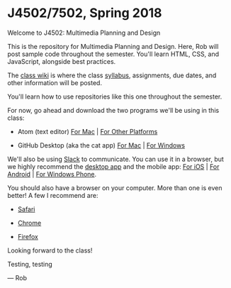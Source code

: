 # J4502/7502, Spring 2018
Welcome to J4502: Multimedia Planning and Design

This is the repository for Multimedia Planning and Design. Here, Rob will post sample code throughout the semester. You'll learn HTML, CSS, and JavaScript, alongside best practices.

The [class wiki](https://github.com/j4502-ss18/class/wiki) is where the class [syllabus](https://github.com/j4502-ss18/class/wiki/Syllabus), assignments, due dates, and other information will be posted.

You'll learn how to use repositories like this one throughout the semester.

For now, go ahead and download the two programs we'll be using in this class:

* Atom (text editor) [For Mac](https://atom.io) | [For Other Platforms](https://github.com/atom/atom/releases/tag/v1.2.4)

* GitHub Desktop (aka the cat app) [For Mac](https://desktop.github.com) | [For Windows](https://desktop.github.com)

We'll also be using [Slack](https://j4502-ss18.slack.com/) to communicate. You can use it in a browser, but we highly recommend the [desktop app](https://slack.com/apps) and the mobile app: [For iOS](https://itunes.apple.com/us/app/slack-team-communication/id618783545?mt=8) | [For Android](https://play.google.com/store/apps/details?id=com.Slack&hl=en) | [For Windows Phone](https://www.microsoft.com/en-us/store/apps/slack-beta/9nblggh1jj9h).

You should also have a browser on your computer. More than one is even better! A few I recommend are:

* [Safari](https://support.apple.com/downloads/#safari)

* [Chrome](https://www.google.com/chrome/browser/desktop/)

* [Firefox](https://www.mozilla.org/en-US/firefox/)

Looking forward to the class!

Testing, testing 

— Rob
